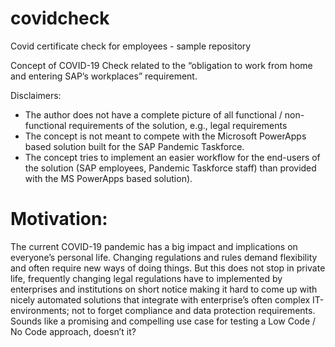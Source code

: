 # covidcheck
Covid certificate check for employees - sample repository

Concept of COVID-19 Check related to the “obligation to work from home and entering SAP’s workplaces” requirement.

Disclaimers: 
- The author does not have a complete picture of all functional / non-functional requirements of the solution, e.g., legal requirements
- The concept is not meant to compete with the Microsoft PowerApps based solution built for the SAP Pandemic Taskforce.
- The concept tries to implement an easier workflow for the end-users of the solution (SAP employees, Pandemic Taskforce staff) than provided with the MS PowerApps based solution).

# Motivation:

The current COVID-19 pandemic has a big impact and implications on everyone’s personal life. Changing regulations and rules demand flexibility and often require new ways of doing things.
But this does not stop in private life, frequently changing legal regulations have to implemented by enterprises and institutions on short notice making it hard to come up with nicely automated solutions that integrate with enterprise’s often complex IT-environments; not to forget compliance and data protection requirements.
Sounds like a promising and compelling use case for testing a Low Code / No Code approach, doesn’t it?

